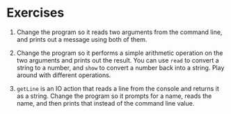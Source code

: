 # Exercises

1. Change the program so it reads two arguments from the command line, and prints out a message using both of them.
2. Change the program so it performs a simple arithmetic operation on the two arguments and prints out the result. You can use `read` to convert a string to a number, and `show` to convert a number back into a string. Play around with different operations.

3. `getLine` is an IO action that reads a line from the console and returns it as a string. Change the program so it prompts for a name, reads the name, and then prints that instead of the command line value.
